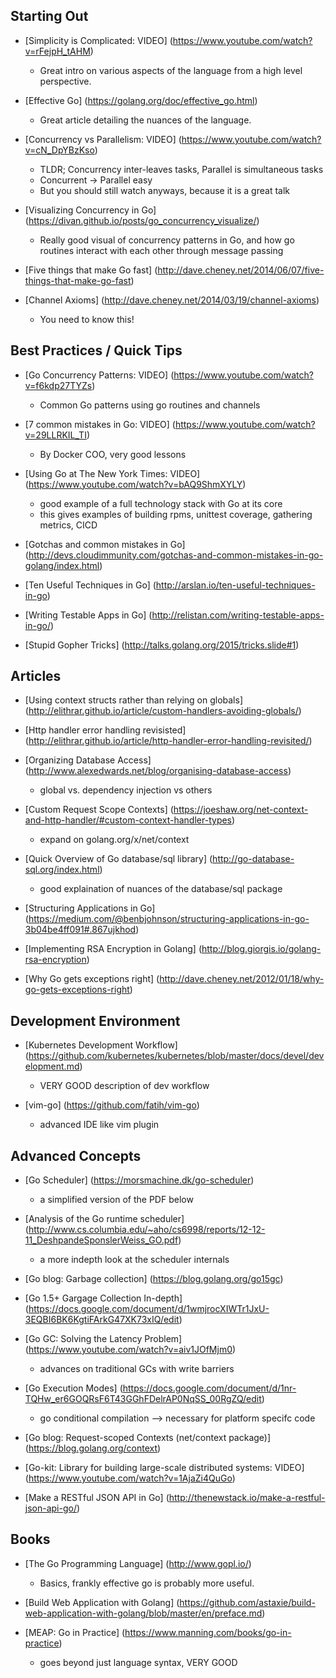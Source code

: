 ## Starting Out
- [Simplicity is Complicated: VIDEO] (https://www.youtube.com/watch?v=rFejpH_tAHM)

    * Great intro on various aspects of the language from a high level perspective.

- [Effective Go] (https://golang.org/doc/effective_go.html)

    * Great article detailing the nuances of the language.

- [Concurrency vs Parallelism: VIDEO] (https://www.youtube.com/watch?v=cN_DpYBzKso)

    * TLDR; Concurrency inter-leaves tasks, Parallel is simultaneous tasks
    * Concurrent -> Parallel easy
    * But you should still watch anyways, because it is a great talk

- [Visualizing Concurrency in Go] (https://divan.github.io/posts/go_concurrency_visualize/)

    * Really good visual of concurrency patterns in Go, and how go routines
    interact with each other through message passing

- [Five things that make Go fast] (http://dave.cheney.net/2014/06/07/five-things-that-make-go-fast)

- [Channel Axioms] (http://dave.cheney.net/2014/03/19/channel-axioms)

    * You need to know this!


## Best Practices / Quick Tips
- [Go Concurrency Patterns: VIDEO] (https://www.youtube.com/watch?v=f6kdp27TYZs)

    * Common Go patterns using go routines and channels

- [7 common mistakes in Go: VIDEO] (https://www.youtube.com/watch?v=29LLRKIL_TI)

    * By Docker COO, very good lessons

- [Using Go at The New York Times: VIDEO] (https://www.youtube.com/watch?v=bAQ9ShmXYLY)
    
    * good example of a full technology stack with Go at its core
    * this gives examples of building rpms, unittest coverage, gathering metrics, CICD

- [Gotchas and common mistakes in Go] (http://devs.cloudimmunity.com/gotchas-and-common-mistakes-in-go-golang/index.html)

- [Ten Useful Techniques in Go] (http://arslan.io/ten-useful-techniques-in-go)

- [Writing Testable Apps in Go] (http://relistan.com/writing-testable-apps-in-go/)

- [Stupid Gopher Tricks] (http://talks.golang.org/2015/tricks.slide#1)


## Articles
- [Using context structs rather than relying on globals] (http://elithrar.github.io/article/custom-handlers-avoiding-globals/)

- [Http handler error handling revisisted] (http://elithrar.github.io/article/http-handler-error-handling-revisited/)

- [Organizing Database Access] (http://www.alexedwards.net/blog/organising-database-access)

  * global vs. dependency injection vs others

- [Custom Request Scope Contexts] (https://joeshaw.org/net-context-and-http-handler/#custom-context-handler-types)

  * expand on golang.org/x/net/context

- [Quick Overview of Go database/sql library] (http://go-database-sql.org/index.html)

  * good explaination of nuances of the database/sql package

- [Structuring Applications in Go] (https://medium.com/@benbjohnson/structuring-applications-in-go-3b04be4ff091#.867ujkhod)

- [Implementing RSA Encryption in Golang] (http://blog.giorgis.io/golang-rsa-encryption)

- [Why Go gets exceptions right] (http://dave.cheney.net/2012/01/18/why-go-gets-exceptions-right)


## Development Environment
- [Kubernetes Development Workflow] (https://github.com/kubernetes/kubernetes/blob/master/docs/devel/development.md)

    * VERY GOOD description of dev workflow

- [vim-go] (https://github.com/fatih/vim-go)

    * advanced IDE like vim plugin


## Advanced Concepts
- [Go Scheduler] (https://morsmachine.dk/go-scheduler)

    * a simplified version of the PDF below

- [Analysis of the Go runtime scheduler] (http://www.cs.columbia.edu/~aho/cs6998/reports/12-12-11_DeshpandeSponslerWeiss_GO.pdf)
    
    * a more indepth look at the scheduler internals

- [Go blog: Garbage collection] (https://blog.golang.org/go15gc)

- [Go 1.5+ Gargage Collection In-depth] (https://docs.google.com/document/d/1wmjrocXIWTr1JxU-3EQBI6BK6KgtiFArkG47XK73xIQ/edit)

- [Go GC: Solving the Latency Problem] (https://www.youtube.com/watch?v=aiv1JOfMjm0)
    
    * advances on traditional GCs with write barriers

- [Go Execution Modes] (https://docs.google.com/document/d/1nr-TQHw_er6GOQRsF6T43GGhFDelrAP0NqSS_00RgZQ/edit)

    * go conditional compilation --> necessary for platform specifc code

- [Go blog: Request-scoped Contexts (net/context package)] (https://blog.golang.org/context)

- [Go-kit: Library for building large-scale distributed systems: VIDEO] (https://www.youtube.com/watch?v=1AjaZi4QuGo)

- [Make a RESTful JSON API in Go] (http://thenewstack.io/make-a-restful-json-api-go/)


## Books
- [The Go Programming Language] (http://www.gopl.io/)

    * Basics, frankly effective go is probably more useful.

- [Build Web Application with Golang] (https://github.com/astaxie/build-web-application-with-golang/blob/master/en/preface.md)

- [MEAP: Go in Practice] (https://www.manning.com/books/go-in-practice)

    * goes beyond just language syntax, VERY GOOD

